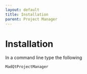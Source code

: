 ```yaml
---
layout: default
title: Installation
parent: Project Manager
---
```


# Installation

In a command line type the following
```python
MadQtProjectManager
```
